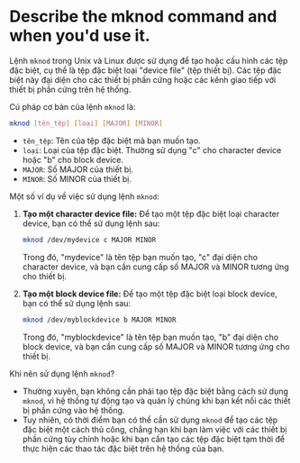 # Describe the mknod command and when you'd use it.

Lệnh `mknod` trong Unix và Linux được sử dụng để tạo hoặc cấu hình các tệp đặc biệt, cụ thể là tệp đặc biệt loại "device file" (tệp thiết bị). Các tệp đặc biệt này đại diện cho các thiết bị phần cứng hoặc các kênh giao tiếp với thiết bị phần cứng trên hệ thống.

Cú pháp cơ bản của lệnh `mknod` là:

```bash
mknod [tên_tệp] [loại] [MAJOR] [MINOR]

```

- `tên_tệp`: Tên của tệp đặc biệt mà bạn muốn tạo.
- `loại`: Loại của tệp đặc biệt. Thường sử dụng "c" cho character device hoặc "b" cho block device.
- `MAJOR`: Số MAJOR của thiết bị.
- `MINOR`: Số MINOR của thiết bị.

Một số ví dụ về việc sử dụng lệnh `mknod`:

1. **Tạo một character device file:** Để tạo một tệp đặc biệt loại character device, bạn có thể sử dụng lệnh sau:
    
    ```bash
    mknod /dev/mydevice c MAJOR MINOR
    
    ```
    
    Trong đó, "mydevice" là tên tệp bạn muốn tạo, "c" đại diện cho character device, và bạn cần cung cấp số MAJOR và MINOR tương ứng cho thiết bị.
    
2. **Tạo một block device file:** Để tạo một tệp đặc biệt loại block device, bạn có thể sử dụng lệnh sau:
    
    ```bash
    mknod /dev/myblockdevice b MAJOR MINOR
    
    ```
    
    Trong đó, "myblockdevice" là tên tệp bạn muốn tạo, "b" đại diện cho block device, và bạn cần cung cấp số MAJOR và MINOR tương ứng cho thiết bị.
    

Khi nên sử dụng lệnh `mknod`?

- Thường xuyên, bạn không cần phải tạo tệp đặc biệt bằng cách sử dụng `mknod`, vì hệ thống tự động tạo và quản lý chúng khi bạn kết nối các thiết bị phần cứng vào hệ thống.
- Tuy nhiên, có thời điểm bạn có thể cần sử dụng `mknod` để tạo các tệp đặc biệt một cách thủ công, chẳng hạn khi bạn làm việc với các thiết bị phần cứng tùy chỉnh hoặc khi bạn cần tạo các tệp đặc biệt tạm thời để thực hiện các thao tác đặc biệt trên hệ thống của bạn.